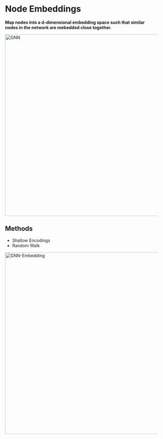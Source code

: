 # Node Embeddings

**Map nodes into a d-dimensional embedding space such that similar nodes in the network are mebedded close together.**

<img src="https://github.com/zixi-liu/Graphical-Neural-Network/blob/main/Img/node-embeddings.png" alt="GNN" width = "600"/>

## Methods

- Shallow Encodings
- Random Walk

<img src="https://github.com/zixi-liu/Graphical-Neural-Network/blob/main/Img/node-embedding-encode.PNG" alt="GNN-Embedding" width = "600"/>
